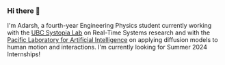 ### Hi there 👋

<!--
**adarshgovi/adarshgovi** is a ✨ _special_ ✨ repository because its `README.md` (this file) appears on your GitHub profile.


Here are some ideas to get you started:

- 🔭 I’m currently working on developing my machine learning and AI skillset
- 🌱 I’m currently learning ...
- 👯 I’m looking to collaborate on ...
- 🤔 I’m looking for help with ...
- 💬 Ask me about ...
- 📫 How to reach me: ...
- 😄 Pronouns: He/Him
- ⚡ Fun fact: ...
-->

I'm Adarsh, a fourth-year Engineering Physics student currently working with the [UBC Systopia Lab](https://systopia.cs.ubc.ca/) on Real-Time Systems research and with the [Pacific Laboratory for Artificial Intelligence](https://plai.cs.ubc.ca/) on applying diffusion models to human motion and interactions. I'm currently looking for Summer 2024 Internships!
